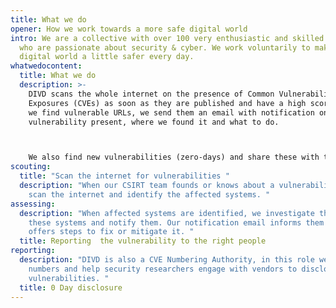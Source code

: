 ```yaml
---
title: What we do
opener: How we work towards a more safe digital world
intro: We are a collective with over 100 very enthusiastic and skilled people
  who are passionate about security & cyber. We work voluntarily to make the
  digital world a little safer every day.
whatwedocontent:
  title: What we do
  description: >-
    DIVD scans the whole internet on the presence of Common Vulnerabilities and
    Exposures (CVEs) as soon as they are published and have a high score. When
    we find vulnerable URLs, we send them an email with notification on the
    vulnerability present, where we found it and what to do. 



    We also find new vulnerabilities (zero-days) and share these with the software vendor, so they can fix it. Furthermore, when we detect instances of compromised credentials, we take swift action by alerting affected individuals via email and urging them to immediately change their passwords or take other necessary steps. 
scouting:
  title: "Scan the internet for vulnerabilities "
  description: "When our CSIRT team founds or knows about a vulnerability, they
    scan the internet and identify the affected systems. "
assessing:
  description: "When affected systems are identified, we investigate the owners of
    these systems and notify them. Our notification email informs them and
    offers steps to fix or mitigate it. "
  title: Reporting  the vulnerability to the right people
reporting:
  description: "DIVD is also a CVE Numbering Authority, in this role we assign CVE
    numbers and help security researchers engage with vendors to disclose
    vulnerabilities. "
  title: 0 Day disclosure
---
```

